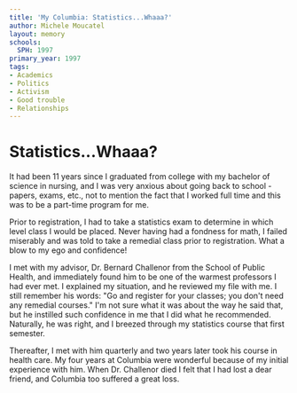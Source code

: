 ```yaml
---
title: 'My Columbia: Statistics...Whaaa?'
author: Michele Moucatel
layout: memory
schools:
  SPH: 1997
primary_year: 1997
tags:
- Academics
- Politics
- Activism
- Good trouble
- Relationships
---
```

# Statistics...Whaaa?

It had been 11 years since I graduated from college with my bachelor of science in nursing, and I was very anxious about going back to school - papers, exams, etc., not to mention the fact that I worked full time and this was to be a part-time program for me.

Prior to registration, I had to take a statistics exam to determine in which level class I would be placed.  Never having had a fondness for math, I failed miserably and was told to take a remedial class prior to registration.  What a blow to my ego and confidence!

I met with my advisor, Dr. Bernard Challenor from the School of Public Health, and immediately found him to be one of the warmest professors I had ever met.  I explained my situation, and he reviewed my file with me.  I still remember his words: "Go and register for your classes; you don't need any remedial courses."  I'm not sure what it was about the way he said that, but he instilled such confidence in me that I did what he recommended.  Naturally, he was right, and I breezed through my statistics course that first semester.

Thereafter, I met with him quarterly and two years later took his course in health care.  My four years at Columbia were wonderful because of my initial experience with him.  When Dr. Challenor died I felt that I had lost a dear friend, and Columbia too suffered a great loss.
